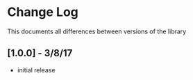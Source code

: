 # Change Log
This documents all differences between versions of the library

## [1.0.0] - 3/8/17

- initial release

